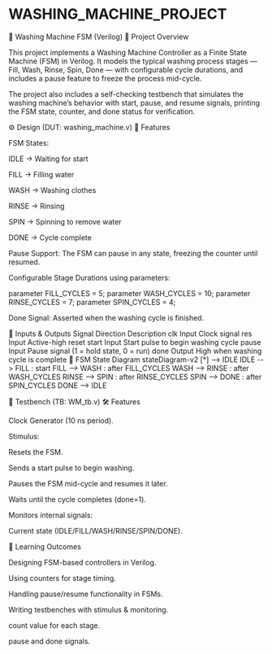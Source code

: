 # WASHING_MACHINE_PROJECT

🧺 Washing Machine FSM (Verilog)
📌 Project Overview

This project implements a Washing Machine Controller as a Finite State Machine (FSM) in Verilog.
It models the typical washing process stages — Fill, Wash, Rinse, Spin, Done — with configurable cycle durations, and includes a pause feature to freeze the process mid-cycle.

The project also includes a self-checking testbench that simulates the washing machine’s behavior with start, pause, and resume signals, printing the FSM state, counter, and done status for verification.

⚙️ Design (DUT: washing_machine.v)
🔑 Features

FSM States:

IDLE → Waiting for start

FILL → Filling water

WASH → Washing clothes

RINSE → Rinsing

SPIN → Spinning to remove water

DONE → Cycle complete

Pause Support: The FSM can pause in any state, freezing the counter until resumed.

Configurable Stage Durations using parameters:

parameter FILL_CYCLES  = 5;
parameter WASH_CYCLES  = 10;
parameter RINSE_CYCLES = 7;
parameter SPIN_CYCLES  = 4;


Done Signal: Asserted when the washing cycle is finished.

🔧 Inputs & Outputs
Signal	Direction	Description
clk	Input	Clock signal
res	Input	Active-high reset
start	Input	Start pulse to begin washing cycle
pause	Input	Pause signal (1 = hold state, 0 = run)
done	Output	High when washing cycle is complete
🎨 FSM State Diagram
stateDiagram-v2
    [*] --> IDLE
    IDLE --> FILL : start
    FILL --> WASH : after FILL_CYCLES
    WASH --> RINSE : after WASH_CYCLES
    RINSE --> SPIN : after RINSE_CYCLES
    SPIN --> DONE : after SPIN_CYCLES
    DONE --> IDLE

🧪 Testbench (TB: WM_tb.v)
🛠️ Features

Clock Generator (10 ns period).

Stimulus:

Resets the FSM.

Sends a start pulse to begin washing.

Pauses the FSM mid-cycle and resumes it later.

Waits until the cycle completes (done=1).

Monitors internal signals:

Current state (IDLE/FILL/WASH/RINSE/SPIN/DONE).

🎯 Learning Outcomes

Designing FSM-based controllers in Verilog.

Using counters for stage timing.

Handling pause/resume functionality in FSMs.

Writing testbenches with stimulus & monitoring.

count value for each stage.

pause and done signals.
